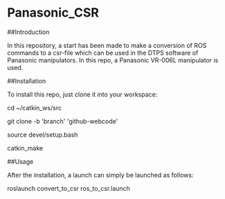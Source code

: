 # Panasonic_CSR

##Introduction

In this repository, a start has been made to make a conversion of ROS commands to a csr-file
which can be used in the DTPS software of Panasonic manipulators. In this repo, a Panasonic 
VR-006L manipulator is used.

##Installation

To install this repo, just clone it into your workspace:

cd ~/catkin_ws/src

git clone -b 'branch' 'github-webcode'

source devel/setup.bash

catkin_make


##Usage

After the installation, a launch can simply be launched as follows:

roslaunch convert_to_csr ros_to_csr.launch
